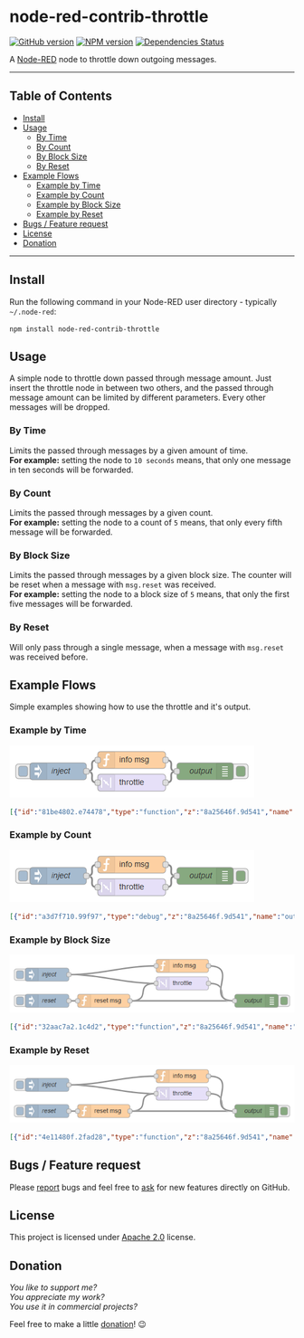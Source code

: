 node-red-contrib-throttle
=========================

[![GitHub version](https://badge.fury.io/gh/eisbehr-%2Fnode-red-throttle.svg)](http://github.com/eisbehr-/node-red-throttle)
[![NPM version](https://badge.fury.io/js/node-red-contrib-throttle.svg)](http://www.npmjs.org/package/node-red-contrib-throttle)
[![Dependencies Status](https://david-dm.org/eisbehr-/node-red-throttle/status.svg)](https://david-dm.org/eisbehr-/node-red-throttle)

A <a href="http://nodered.org" target="_new">Node-RED</a> node to throttle down outgoing messages.

---

## Table of Contents
* [Install](#install)
* [Usage](#usage)
  * [By Time](#by-time)
  * [By Count](#by-count)
  * [By Block Size](#by-block-size)
  * [By Reset](#by-reset)
* [Example Flows](#example-flows)
  * [Example by Time](#example-by-time)
  * [Example by Count](#example-by-count)
  * [Example by Block Size](#example-by-block-size)
  * [Example by Reset](#example-by-reset)
* [Bugs / Feature request](#bugs--feature-request)
* [License](#license)
* [Donation](#donation)

---

## Install

Run the following command in your Node-RED user directory - typically `~/.node-red`:

```
npm install node-red-contrib-throttle
```


## Usage

A simple node to throttle down passed through message amount.
Just insert the throttle node in between two others, and the passed through message amount can be limited by different parameters.
Every other messages will be dropped.


### By Time

Limits the passed through messages by a given amount of time.  
**For example:** setting the node to `10 seconds` means, that only one message in ten seconds will be forwarded.


### By Count

Limits the passed through messages by a given count.  
**For example:** setting the node to a count of `5` means, that only every fifth message will be forwarded.


### By Block Size

Limits the passed through messages by a given block size.
The counter will be reset when a message with `msg.reset` was received.  
**For example:** setting the node to a block size of `5` means, that only the first five messages will be forwarded.


### By Reset

Will only pass through a single message, when a message with `msg.reset` was received before.


## Example Flows

Simple examples showing how to use the throttle and it's output.


### Example by Time

![example1.png](./doc/example1.png)

```JSON
[{"id":"81be4802.e74478","type":"function","z":"8a25646f.9d541","name":"info msg","func":"msg.payload = \"injected\";\nreturn msg;","outputs":1,"noerr":0,"x":800,"y":60,"wires":[["789ee5ac.32e214"]]},{"id":"789ee5ac.32e214","type":"debug","z":"8a25646f.9d541","name":"output","active":true,"console":"false","complete":"payload","x":950,"y":80,"wires":[]},{"id":"99fbadf5.9b42e8","type":"throttle","z":"8a25646f.9d541","name":"","throttleType":"time","timeLimit":"3","timeLimitType":"seconds","countLimit":"3","blockSize":0,"locked":false,"x":800,"y":100,"wires":[["789ee5ac.32e214"]]},{"id":"681f30ee.8f3598","type":"inject","z":"8a25646f.9d541","name":"inject","topic":"","payload":"!!! PASSED THROUGH !!!","payloadType":"str","repeat":"","crontab":"","once":false,"x":650,"y":80,"wires":[["99fbadf5.9b42e8","81be4802.e74478"]]}]
```


### Example by Count

![example2.png](./doc/example2.png)

```JSON
[{"id":"a3d7f710.99f97","type":"debug","z":"8a25646f.9d541","name":"output","active":true,"console":"false","complete":"payload","x":950,"y":200,"wires":[]},{"id":"e2c6599a.0b5c98","type":"function","z":"8a25646f.9d541","name":"info msg","func":"msg.payload = \"injected\";\nreturn msg;","outputs":1,"noerr":0,"x":800,"y":180,"wires":[["a3d7f710.99f97"]]},{"id":"8a2c177f.24e0c8","type":"throttle","z":"8a25646f.9d541","name":"","throttleType":"count","timeLimit":"10","timeLimitType":"seconds","countLimit":"3","blockSize":0,"locked":false,"x":800,"y":220,"wires":[["a3d7f710.99f97"]]},{"id":"836ebd21.ad25","type":"inject","z":"8a25646f.9d541","name":"inject","topic":"","payload":"!!! PASSED THROUGH !!!","payloadType":"str","repeat":"","crontab":"","once":false,"x":650,"y":200,"wires":[["8a2c177f.24e0c8","e2c6599a.0b5c98"]]}]
```


### Example by Block Size

![example3.png](./doc/example3.png)

```JSON
[{"id":"32aac7a2.1c4d2","type":"function","z":"8a25646f.9d541","name":"info msg","func":"msg.payload = \"injected\";\nreturn msg;","outputs":1,"noerr":0,"x":800,"y":300,"wires":[["cc05fc6b.4e2598"]]},{"id":"ad1cf860.9c085","type":"throttle","z":"8a25646f.9d541","name":"","throttleType":"block","timeLimit":"10","timeLimitType":"seconds","countLimit":"3","blockSize":"3","locked":false,"x":800,"y":340,"wires":[["cc05fc6b.4e2598"]]},{"id":"8925c66d.9381d8","type":"inject","z":"8a25646f.9d541","name":"inject","topic":"","payload":"!!! PASSED THROUGH !!!","payloadType":"str","repeat":"","crontab":"","once":false,"x":490,"y":320,"wires":[["ad1cf860.9c085","32aac7a2.1c4d2"]]},{"id":"8a84f4e3.491f18","type":"inject","z":"8a25646f.9d541","name":"reset","topic":"","payload":"reset","payloadType":"str","repeat":"","crontab":"","once":false,"x":490,"y":380,"wires":[["c83fa727.0f0b3"]]},{"id":"c83fa727.0f0b3","type":"function","z":"8a25646f.9d541","name":"reset msg","func":"msg.reset = true;\nreturn msg;","outputs":1,"noerr":0,"x":620,"y":380,"wires":[["ad1cf860.9c085","cc05fc6b.4e2598"]]},{"id":"cc05fc6b.4e2598","type":"debug","z":"8a25646f.9d541","name":"output","active":true,"console":"false","complete":"payload","x":970,"y":380,"wires":[]}]
```


### Example by Reset

![example4.png](./doc/example4.png)

```JSON
[{"id":"4e11480f.2fad28","type":"function","z":"8a25646f.9d541","name":"info msg","func":"msg.payload = \"injected\";\nreturn msg;","outputs":1,"noerr":0,"x":800,"y":460,"wires":[["c1d324bd.d2feb8"]]},{"id":"50915215.704714","type":"throttle","z":"8a25646f.9d541","name":"","throttleType":"reset","timeLimit":"10","timeLimitType":"seconds","countLimit":"3","blockSize":0,"locked":false,"x":800,"y":500,"wires":[["c1d324bd.d2feb8"]]},{"id":"4ba961e0.c018c8","type":"inject","z":"8a25646f.9d541","name":"inject","topic":"","payload":"!!! PASSED THROUGH !!!","payloadType":"str","repeat":"","crontab":"","once":false,"x":490,"y":480,"wires":[["50915215.704714","4e11480f.2fad28"]]},{"id":"f786e09d.1cdfa","type":"inject","z":"8a25646f.9d541","name":"reset","topic":"","payload":"reset","payloadType":"str","repeat":"","crontab":"","once":false,"x":490,"y":540,"wires":[["bbf770bd.df0768"]]},{"id":"bbf770bd.df0768","type":"function","z":"8a25646f.9d541","name":"reset msg","func":"msg.reset = true;\nreturn msg;","outputs":1,"noerr":0,"x":620,"y":540,"wires":[["50915215.704714","c1d324bd.d2feb8"]]},{"id":"c1d324bd.d2feb8","type":"debug","z":"8a25646f.9d541","name":"output","active":true,"console":"false","complete":"payload","x":970,"y":540,"wires":[]}]
```


## Bugs / Feature request
Please [report](http://github.com/eisbehr-/node-red-throttle/issues) bugs and feel free to [ask](http://github.com/eisbehr-/node-red-throttle/issues) for new features directly on GitHub.


## License
This project is licensed under [Apache 2.0](http://www.apache.org/licenses/LICENSE-2.0) license.


## Donation
_You like to support me?_  
_You appreciate my work?_  
_You use it in commercial projects?_  
  
Feel free to make a little [donation](https://www.paypal.com/cgi-bin/webscr?cmd=_s-xclick&hosted_button_id=FFL6VQJCUZMXC)! :wink: